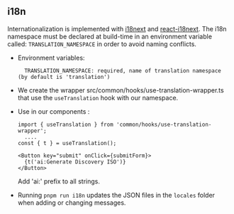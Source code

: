 ## i18n

Internationalization is implemented with [i18next](https://www.i18next.com/) and
[react-i18next](https://react.i18next.com/). The i18n namespace must be declared at build-time in an
environment variable called: `TRANSLATION_NAMESPACE` in order to avoid naming conflicts.

- Environment variables:

  ```
    TRANSLATION_NAMESPACE: required, name of translation namespace (by default is 'translation')
  ```

- We create the wrapper src/common/hooks/use-translation-wrapper.ts that use the `useTranslation`
  hook with our namespace.

- Use in our components :

  ```tsx
  import { useTranslation } from 'common/hooks/use-translation-wrapper';
    ....
  const { t } = useTranslation();

  <Button key="submit" onClick={submitForm}>
    {t('ai:Generate Discovery ISO')}
  </Button>
  ```

  Add 'ai:' prefix to all strings.

- Running `pnpm run i18n` updates the JSON files in the `locales` folder when adding or changing
  messages.
